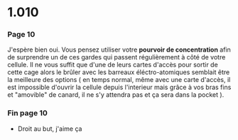 # 1.010

### Page 10

J'espère bien oui. Vous pensez utiliser votre **pourvoir de concentration** afin de surprendre un de ces gardes qui passent régulièrement à côté de votre cellule. Il ne vous suffit que d'une de leurs cartes d'accès pour sortir de cette cage alors le brûler avec les barreaux éléctro-atomiques semblait être la meilleure des options \( en temps normal, même avec une carte d'accès, il est impossible d'ouvrir la cellule depuis l'interieur mais grâce à vos bras fins et "amovible" de canard, il ne s'y attendra pas et ça sera dans la pocket \).

### Fin page 10

* Droit au but, j'aime ça 



